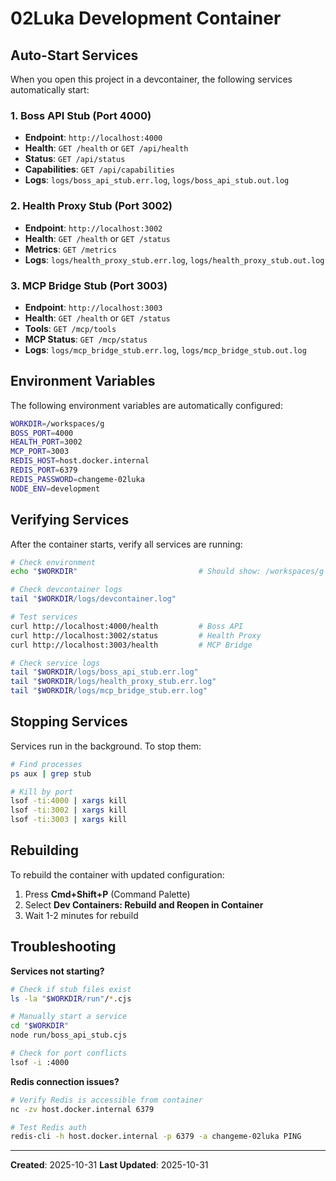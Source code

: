 # 02Luka Development Container

## Auto-Start Services

When you open this project in a devcontainer, the following services automatically start:

### 1. Boss API Stub (Port 4000)
- **Endpoint**: `http://localhost:4000`
- **Health**: `GET /health` or `GET /api/health`
- **Status**: `GET /api/status`
- **Capabilities**: `GET /api/capabilities`
- **Logs**: `logs/boss_api_stub.err.log`, `logs/boss_api_stub.out.log`

### 2. Health Proxy Stub (Port 3002)
- **Endpoint**: `http://localhost:3002`
- **Health**: `GET /health` or `GET /status`
- **Metrics**: `GET /metrics`
- **Logs**: `logs/health_proxy_stub.err.log`, `logs/health_proxy_stub.out.log`

### 3. MCP Bridge Stub (Port 3003)
- **Endpoint**: `http://localhost:3003`
- **Health**: `GET /health` or `GET /status`
- **Tools**: `GET /mcp/tools`
- **MCP Status**: `GET /mcp/status`
- **Logs**: `logs/mcp_bridge_stub.err.log`, `logs/mcp_bridge_stub.out.log`

## Environment Variables

The following environment variables are automatically configured:

```bash
WORKDIR=/workspaces/g
BOSS_PORT=4000
HEALTH_PORT=3002
MCP_PORT=3003
REDIS_HOST=host.docker.internal
REDIS_PORT=6379
REDIS_PASSWORD=changeme-02luka
NODE_ENV=development
```

## Verifying Services

After the container starts, verify all services are running:

```bash
# Check environment
echo "$WORKDIR"                           # Should show: /workspaces/g

# Check devcontainer logs
tail "$WORKDIR/logs/devcontainer.log"

# Test services
curl http://localhost:4000/health         # Boss API
curl http://localhost:3002/status         # Health Proxy
curl http://localhost:3003/health         # MCP Bridge

# Check service logs
tail "$WORKDIR/logs/boss_api_stub.err.log"
tail "$WORKDIR/logs/health_proxy_stub.err.log"
tail "$WORKDIR/logs/mcp_bridge_stub.err.log"
```

## Stopping Services

Services run in the background. To stop them:

```bash
# Find processes
ps aux | grep stub

# Kill by port
lsof -ti:4000 | xargs kill
lsof -ti:3002 | xargs kill
lsof -ti:3003 | xargs kill
```

## Rebuilding

To rebuild the container with updated configuration:

1. Press **Cmd+Shift+P** (Command Palette)
2. Select **Dev Containers: Rebuild and Reopen in Container**
3. Wait 1-2 minutes for rebuild

## Troubleshooting

**Services not starting?**
```bash
# Check if stub files exist
ls -la "$WORKDIR/run"/*.cjs

# Manually start a service
cd "$WORKDIR"
node run/boss_api_stub.cjs

# Check for port conflicts
lsof -i :4000
```

**Redis connection issues?**
```bash
# Verify Redis is accessible from container
nc -zv host.docker.internal 6379

# Test Redis auth
redis-cli -h host.docker.internal -p 6379 -a changeme-02luka PING
```

---

**Created**: 2025-10-31
**Last Updated**: 2025-10-31
